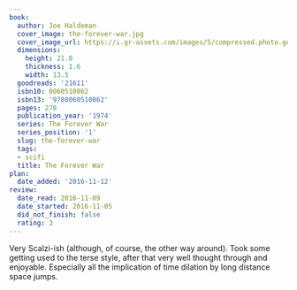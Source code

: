 ```yaml
---
book:
  author: Joe Haldeman
  cover_image: the-forever-war.jpg
  cover_image_url: https://i.gr-assets.com/images/S/compressed.photo.goodreads.com/books/1386852511l/21611._SX98_.jpg
  dimensions:
    height: 21.0
    thickness: 1.6
    width: 13.5
  goodreads: '21611'
  isbn10: 0060510862
  isbn13: '9780060510862'
  pages: 278
  publication_year: '1974'
  series: The Forever War
  series_position: '1'
  slug: the-forever-war
  tags:
  - scifi
  title: The Forever War
plan:
  date_added: '2016-11-12'
review:
  date_read: 2016-11-09
  date_started: 2016-11-05
  did_not_finish: false
  rating: 3
---
```


Very Scalzi-ish (although, of course, the other way around). Took some getting used to the terse style, after that very well thought through and enjoyable. Especially all the implication of time dilation by long distance space jumps.

